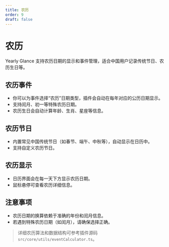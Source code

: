 ```yaml
---
title: 农历
order: 9
draft: false
---
```



# 农历

Yearly Glance 支持农历日期的显示和事件管理，适合中国用户记录传统节日、农历生日等。

## 农历事件

- 你可以为事件选择“农历”日期类型，插件会自动在每年对应的公历日期显示。
- 支持闰月、初一等特殊农历日期。
- 农历生日会自动计算年龄、生肖、星座等信息。

## 农历节日

- 内置常见中国传统节日（如春节、端午、中秋等），自动显示在日历中。
- 支持自定义农历节日。

## 农历显示

- 日历界面会在每一天下方显示农历日期。
- 鼠标悬停可查看农历详细信息。

## 注意事项

- 农历日期的换算依赖于准确的年份和闰月信息。
- 若遇到特殊农历日期（如闰月），请确保选择正确。

> 详细农历算法和数据结构可参考插件源码 `src/core/utils/eventCalculator.ts`。
